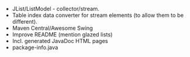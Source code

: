 - JList/ListModel - collector/stream.
- Table index data converter for stream elements (to allow them to be different).
- Maven Central/Awesome Swing
- Improve README (mention glazed lists)
- Incl. generated JavaDoc HTML pages
- package-info.java